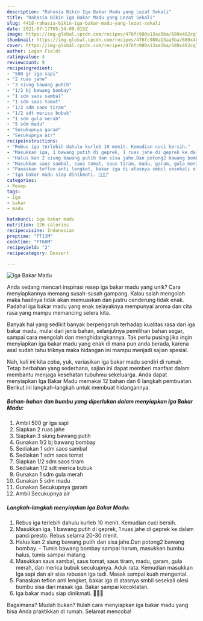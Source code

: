 ```yaml
---
description: "Rahasia Bikin Iga Bakar Madu yang Lezat Sekali"
title: "Rahasia Bikin Iga Bakar Madu yang Lezat Sekali"
slug: 4418-rahasia-bikin-iga-bakar-madu-yang-lezat-sekali
date: 2021-07-17T05:54:08.015Z
image: https://img-global.cpcdn.com/recipes/476fc980a13aa5ba/680x482cq70/iga-bakar-madu-foto-resep-utama.jpg
thumbnail: https://img-global.cpcdn.com/recipes/476fc980a13aa5ba/680x482cq70/iga-bakar-madu-foto-resep-utama.jpg
cover: https://img-global.cpcdn.com/recipes/476fc980a13aa5ba/680x482cq70/iga-bakar-madu-foto-resep-utama.jpg
author: Logan Fields
ratingvalue: 4
reviewcount: 9
recipeingredient:
- "500 gr iga sapi"
- "2 ruas jahe"
- "3 siung bawang putih"
- "1/2 bj bawang bombay"
- "1 sdm saos sambal"
- "1 sdm saos tomat"
- "1/2 sdm saos tiram"
- "1/2 sdt merica bubuk"
- "1 sdm gula merah"
- "5 sdm madu"
- "Secukupnya garam"
- "Secukupnya air"
recipeinstructions:
- "Rebus iga terlebih dahulu kurleb 10 menit. Kemudian cuci bersih."
- "Masukkan iga, 1 bawang putih di geprek, 1 ruas jahe di geprek ke dalam panci presto. Rebus selama 20-30 menit."
- "Halus kan 2 siung bawang putih dan sisa jahe.Dan potong2 bawang bombay. Tumis bawang bombay sampai harum, masukkan bumbu halus, tumis sampai matang."
- "Masukkan saus sambal, saus tomat, saus tiram, madu, garam, gula merah, dan merica bubuk secukupnya. Aduk rata. Kemudian masukkan Iga sapi dan air sisa rebusan iga tadi. Masak sampai kuah mengental."
- "Panaskan teflon anti lengket, bakar iga di atasnya smbil sesekali olesi bumbu sisa dari masak iga. Bakar sampai kecoklatan."
- "Iga bakar madu siap dinikmati. 🥰🥰🥰"
categories:
- Resep
tags:
- iga
- bakar
- madu

katakunci: iga bakar madu 
nutrition: 126 calories
recipecuisine: Indonesian
preptime: "PT13M"
cooktime: "PT60M"
recipeyield: "2"
recipecategory: Dessert

---
```



![Iga Bakar Madu](https://img-global.cpcdn.com/recipes/476fc980a13aa5ba/680x482cq70/iga-bakar-madu-foto-resep-utama.jpg)

Anda sedang mencari inspirasi resep iga bakar madu yang unik? Cara menyiapkannya memang susah-susah gampang. Kalau salah mengolah maka hasilnya tidak akan memuaskan dan justru cenderung tidak enak. Padahal iga bakar madu yang enak selayaknya mempunyai aroma dan cita rasa yang mampu memancing selera kita.

Banyak hal yang sedikit banyak berpengaruh terhadap kualitas rasa dari iga bakar madu, mulai dari jenis bahan, selanjutnya pemilihan bahan segar, sampai cara mengolah dan menghidangkannya. Tak perlu pusing jika ingin menyiapkan iga bakar madu yang enak di mana pun anda berada, karena asal sudah tahu triknya maka hidangan ini mampu menjadi sajian spesial.




Nah, kali ini kita coba, yuk, variasikan iga bakar madu sendiri di rumah. Tetap berbahan yang sederhana, sajian ini dapat memberi manfaat dalam membantu menjaga kesehatan tubuhmu sekeluarga. Anda dapat menyiapkan Iga Bakar Madu memakai 12 bahan dan 6 langkah pembuatan. Berikut ini langkah-langkah untuk membuat hidangannya.

<!--inarticleads1-->

##### Bahan-bahan dan bumbu yang diperlukan dalam menyiapkan Iga Bakar Madu:

1. Ambil 500 gr iga sapi
1. Siapkan 2 ruas jahe
1. Siapkan 3 siung bawang putih
1. Gunakan 1/2 bj bawang bombay
1. Sediakan 1 sdm saos sambal
1. Sediakan 1 sdm saos tomat
1. Siapkan 1/2 sdm saos tiram
1. Sediakan 1/2 sdt merica bubuk
1. Gunakan 1 sdm gula merah
1. Gunakan 5 sdm madu
1. Gunakan Secukupnya garam
1. Ambil Secukupnya air




<!--inarticleads2-->

##### Langkah-langkah menyiapkan Iga Bakar Madu:

1. Rebus iga terlebih dahulu kurleb 10 menit. Kemudian cuci bersih.
1. Masukkan iga, 1 bawang putih di geprek, 1 ruas jahe di geprek ke dalam panci presto. Rebus selama 20-30 menit.
1. Halus kan 2 siung bawang putih dan sisa jahe.Dan potong2 bawang bombay. - Tumis bawang bombay sampai harum, masukkan bumbu halus, tumis sampai matang.
1. Masukkan saus sambal, saus tomat, saus tiram, madu, garam, gula merah, dan merica bubuk secukupnya. Aduk rata. Kemudian masukkan Iga sapi dan air sisa rebusan iga tadi. Masak sampai kuah mengental.
1. Panaskan teflon anti lengket, bakar iga di atasnya smbil sesekali olesi bumbu sisa dari masak iga. Bakar sampai kecoklatan.
1. Iga bakar madu siap dinikmati. 🥰🥰🥰




Bagaimana? Mudah bukan? Itulah cara menyiapkan iga bakar madu yang bisa Anda praktikkan di rumah. Selamat mencoba!
